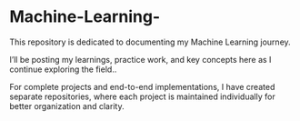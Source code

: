 # Machine-Learning- 
This repository is dedicated to documenting my Machine Learning journey.

I’ll be posting my learnings, practice work, and key concepts here as I continue exploring the field..

For complete projects and end-to-end implementations, I have created separate repositories, where each project is maintained individually for better organization and clarity.
 
 
